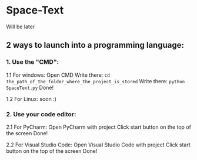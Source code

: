 # Space-Text
Will be later
## 2 ways to launch into a programming language:
  ### 1. Use the "CMD":
  1.1 For windows:
      Open CMD
      Write there: ```cd the_path_of_the_folder_where_the_project_is_stored```
      Write there: ```python SpaceText.py```
      Done!

  1.2 For Linux:
    soon :)

  ### 2. Use your code editor:
  2.1 For PyCharm:
       Open PyCharm with project
       Click start button on the top of the screen
       Done!

  2.2 For Visual Studio Code:
      Open Visual Studio Code with project
      Click start button on the top of the screen
      Done!

